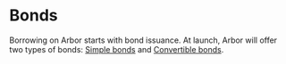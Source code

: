 # Bonds

Borrowing on Arbor starts with bond issuance. At launch, Arbor will offer two types of bonds: [Simple bonds](simple.md) and [Convertible bonds](convert.md).
